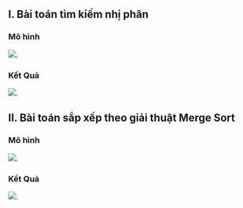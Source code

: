 ## I. Bài toán tìm kiếm nhị phân
### Mô hình
<img src="https://img.upanh.tv/2024/07/22/MoHinh.png">.
### Kết Quả
<img src="https://img.upanh.tv/2024/07/17/TKNP_KQ.png">.

## II. Bài toán sắp xếp theo giải thuật Merge Sort
### Mô hình
<img src="https://img.upanh.tv/2024/07/22/MergeSortMohinh.png">.
### Kết Quả
<img src="https://img.upanh.tv/2024/07/22/MergeSort_KQ.png">.
